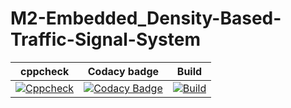 # M2-Embedded_Density-Based-Traffic-Signal-System

|cppcheck|Codacy badge|Build|
|---|---|---|
|[![Cppcheck](https://github.com/SATHIZ13/M2-Embedded_Density-Based-Traffic-Signal-System/actions/workflows/cppcheck.yml/badge.svg)](https://github.com/SATHIZ13/M2-Embedded_Density-Based-Traffic-Signal-System/actions/workflows/cppcheck.yml)|[![Codacy Badge](https://app.codacy.com/project/badge/Grade/1226c888024b45a99bd5932415a512af)](https://www.codacy.com/gh/SATHIZ13/M2-Embedded_Density-Based-Traffic-Signal-System/dashboard?utm_source=github.com&amp;utm_medium=referral&amp;utm_content=SATHIZ13/M2-Embedded_Density-Based-Traffic-Signal-System&amp;utm_campaign=Badge_Grade)|[![Build](https://github.com/SATHIZ13/M2-Embedded_Density-Based-Traffic-Signal-System/actions/workflows/compile.yml/badge.svg)](https://github.com/SATHIZ13/M2-Embedded_Density-Based-Traffic-Signal-System/actions/workflows/compile.yml)|







